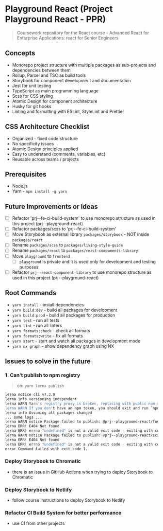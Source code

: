# Playground React (Project Playground React - PPR)

> Coursework repository for the React course - Advanced React for Enterprise Applications: react for Senior Engineers

## Concepts

-   Monorepo project structure with multiple packages as sub-projects and dependencies between them
-   Rollup, Parcel and TSC as build tools
-   Storybook for component development and documentation
-   Jest for unit testing
-   TypeScript as main programming language
-   Scss for CSS styling
-   Atomic Design for component architecture
-   Husky for git hooks
-   Linting and formatting with ESLint, StyleLint and Prettier

## CSS Architecture Checklist

-   Organized - fixed code structure
-   No specificity issues
-   Atomic Design principles applied
-   Easy to understand (comments, variables, etc)
-   Reusable across teams / projects

## Prerequisites

-   Node.js
-   Yarn - `npm install -g yarn`

## Future Improvements or Ideas

-   [ ] Refactor 'prj--fe-ci-build-system' to use monorepo structure as used in this project (prj--playground-react)
-   [ ] Refactor packages/scss to 'prj--fe-ci-build-system'
-   [ ] Move Storybook as external library `packages/storybook` - NOT inside `packages/react`
-   [ ] Rename `packages/scss` to `packages/living-style-guide`
-   [ ] Rename `packages/react` to `packages/react-components-library`
-   [ ] Move `playground` to `frontend`
    -   [ ] `playground` is private and it is used only for development and testing purposes
-   [ ] Refactor `prj--react-component-library` to use monorepo structure as used in this project (prj--playground-react)

## Root Commands

-   `yarn install` - install dependencies
-   `yarn build:dev` - build all packages for development
-   `yarn build:prod` - build all packages for production
-   `yarn test` - run all tests
-   `yarn lint` - run all linters
-   `yarn formats:check` - check all formats
-   `yarn formats:write` - fix all formats
-   `yarn start` - start and watch all packages in development mode
-   `yarn nx graph` - show dependency graph using NX

## Issues to solve in the future

### 1. Can't publish to npm registry

> on: `yarn lerna publish`

```bash
lerna notice cli v7.3.0
lerna info versioning independent
lerna WARN Yarn's registry proxy is broken, replacing with public npm registry
lerna WARN If you don't have an npm token, you should exit and run `npm login`
lerna info Assuming all packages changed
... some logs ...
lerna WARN notice Package failed to publish: @prj--playground-react/foundation
lerna ERR! E404 Not found
lerna ERR! errno "undefined" is not a valid exit code - exiting with code 1
lerna WARN notice Package failed to publish: @prj--playground-react/scss
lerna ERR! E404 Not found
lerna ERR! errno "undefined" is not a valid exit code - exiting with code 1
error Command failed with exit code 1.
```

### Deploy Storybook to Chromatic

-   there is an issue in GitHub Actions when trying to deploy Storybook to Chromatic

### Deploy Storybook to Netlify

-   follow course instructions to deploy Storybook to Netlify

### Refactor CI Build System for better performance

-   use CI from other projects

